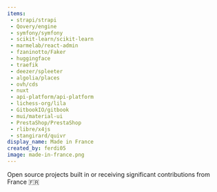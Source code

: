 ```yaml
---
items:
 - strapi/strapi
 - Qovery/engine
 - symfony/symfony
 - scikit-learn/scikit-learn
 - marmelab/react-admin
 - fzaninotto/Faker
 - huggingface
 - traefik
 - deezer/spleeter
 - algolia/places
 - ovh/cds
 - nuxt
 - api-platform/api-platform
 - lichess-org/lila
 - GitbookIO/gitbook
 - mui/material-ui
 - PrestaShop/PrestaShop
 - rlibre/x4js
 - stangirard/quivr
display_name: Made in France
created_by: ferdi05
image: made-in-france.png
---
```

Open source projects built in or receiving significant contributions from France :fr:
